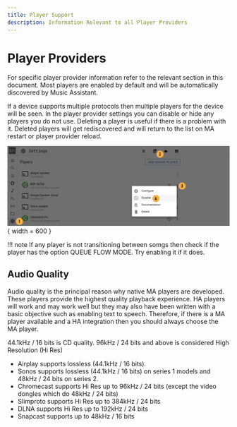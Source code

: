 ```yaml
---
title: Player Support
description: Information Relevant to all Player Providers 
---
```


# Player Providers

For specific player provider information refer to the relevant section in this document. Most players are enabled by default and will be automatically discovered by Music Assistant.

If a device supports multiple protocols then multiple players for the device will be seen. In the player provider settings you can disable or hide any players you do not use. Deleting a player is useful if there is a problem with it. Deleted players will get rediscovered and will return to the list on MA restart or player provider reload.

![Preview image](../assets/screenshots/player-disable.png){ width = 600 } 

!!! note
    If any player is not transitioning between somgs then check if the player has the option QUEUE FLOW MODE. Try enabling it if it does.

## Audio Quality

Audio quality is the principal reason why native MA players are developed. These players provide the highest quality playback experience. HA players will work and may work well but they may also have been written with a basic objective such as enabling text to speech. Therefore, if there is a MA player available and a HA integration then you should always choose the MA player. 

44.1kHz / 16 bits is CD quality. 96kHz / 24 bits and above is considered High Resolution (Hi Res)

- Airplay supports lossless (44.1kHz / 16 bits).
- Sonos supports lossless (44.1kHz / 16 bits) on series 1 models and 48kHz / 24 bits on series 2.
- Chromecast supports Hi Res up to 96kHz / 24 bits (except the video dongles which do 48kHz / 24 bits)
- Slimproto supports Hi Res up to 384kHz / 24 bits
- DLNA supports Hi Res up to 192kHz / 24 bits
- Snapcast supports up to 48kHz / 16 bits
